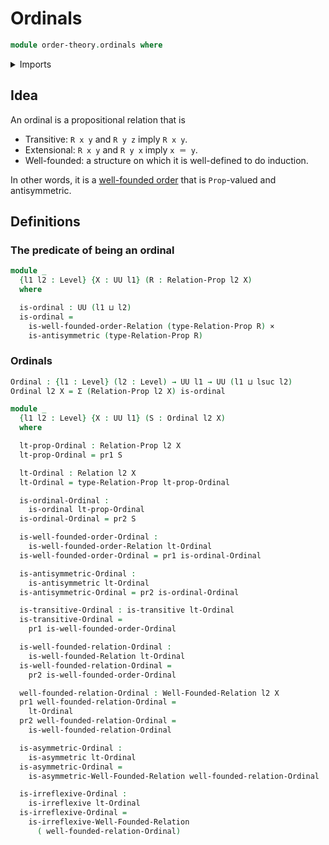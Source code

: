 # Ordinals

```agda
module order-theory.ordinals where
```

<details><summary>Imports</summary>

```agda
open import foundation.binary-relations
open import foundation.cartesian-product-types
open import foundation.dependent-pair-types
open import foundation.universe-levels

open import order-theory.well-founded-orders
open import order-theory.well-founded-relations
```

</details>

## Idea

An ordinal is a propositional relation that is

- Transitive: `R x y` and `R y z` imply `R x y`.
- Extensional: `R x y` and `R y x` imply `x ＝ y`.
- Well-founded: a structure on which it is well-defined to do induction.

In other words, it is a
[well-founded order](order-theory.well-founded-orders.md) that is `Prop`-valued
and antisymmetric.

## Definitions

### The predicate of being an ordinal

```agda
module _
  {l1 l2 : Level} {X : UU l1} (R : Relation-Prop l2 X)
  where

  is-ordinal : UU (l1 ⊔ l2)
  is-ordinal =
    is-well-founded-order-Relation (type-Relation-Prop R) ×
    is-antisymmetric (type-Relation-Prop R)
```

### Ordinals

```agda
Ordinal : {l1 : Level} (l2 : Level) → UU l1 → UU (l1 ⊔ lsuc l2)
Ordinal l2 X = Σ (Relation-Prop l2 X) is-ordinal

module _
  {l1 l2 : Level} {X : UU l1} (S : Ordinal l2 X)
  where

  lt-prop-Ordinal : Relation-Prop l2 X
  lt-prop-Ordinal = pr1 S

  lt-Ordinal : Relation l2 X
  lt-Ordinal = type-Relation-Prop lt-prop-Ordinal

  is-ordinal-Ordinal :
    is-ordinal lt-prop-Ordinal
  is-ordinal-Ordinal = pr2 S

  is-well-founded-order-Ordinal :
    is-well-founded-order-Relation lt-Ordinal
  is-well-founded-order-Ordinal = pr1 is-ordinal-Ordinal

  is-antisymmetric-Ordinal :
    is-antisymmetric lt-Ordinal
  is-antisymmetric-Ordinal = pr2 is-ordinal-Ordinal

  is-transitive-Ordinal : is-transitive lt-Ordinal
  is-transitive-Ordinal =
    pr1 is-well-founded-order-Ordinal

  is-well-founded-relation-Ordinal :
    is-well-founded-Relation lt-Ordinal
  is-well-founded-relation-Ordinal =
    pr2 is-well-founded-order-Ordinal

  well-founded-relation-Ordinal : Well-Founded-Relation l2 X
  pr1 well-founded-relation-Ordinal =
    lt-Ordinal
  pr2 well-founded-relation-Ordinal =
    is-well-founded-relation-Ordinal

  is-asymmetric-Ordinal :
    is-asymmetric lt-Ordinal
  is-asymmetric-Ordinal =
    is-asymmetric-Well-Founded-Relation well-founded-relation-Ordinal

  is-irreflexive-Ordinal :
    is-irreflexive lt-Ordinal
  is-irreflexive-Ordinal =
    is-irreflexive-Well-Founded-Relation
      ( well-founded-relation-Ordinal)
```
